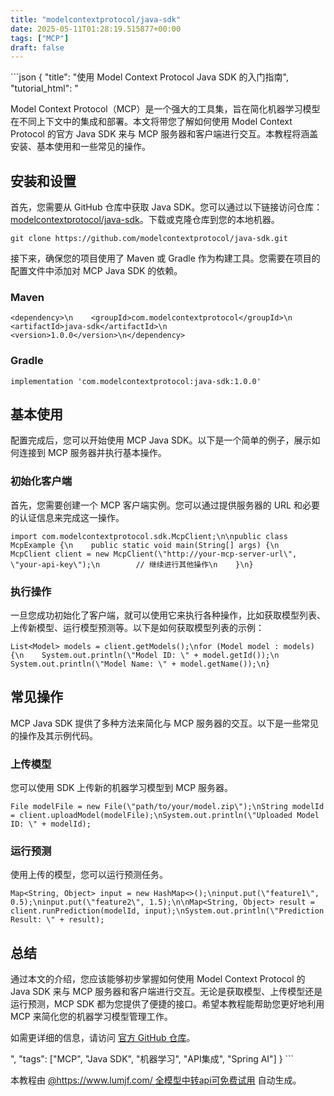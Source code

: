 ```yaml
---
title: "modelcontextprotocol/java-sdk"
date: 2025-05-11T01:28:19.515877+00:00
tags: ["MCP"]
draft: false
---
```


<p>```json
{
  "title": "使用 Model Context Protocol Java SDK 的入门指南",
  "tutorial_html": "<p>Model Context Protocol（MCP）是一个强大的工具集，旨在简化机器学习模型在不同上下文中的集成和部署。本文将带您了解如何使用 Model Context Protocol 的官方 Java SDK 来与 MCP 服务器和客户端进行交互。本教程将涵盖安装、基本使用和一些常见的操作。</p><h2>安装和设置</h2><p>首先，您需要从 GitHub 仓库中获取 Java SDK。您可以通过以下链接访问仓库：<a href=\"https://github.com/modelcontextprotocol/java-sdk\">modelcontextprotocol/java-sdk</a>。下载或克隆仓库到您的本地机器。</p><pre><code>git clone https://github.com/modelcontextprotocol/java-sdk.git</code></pre><p>接下来，确保您的项目使用了 Maven 或 Gradle 作为构建工具。您需要在项目的配置文件中添加对 MCP Java SDK 的依赖。</p><h3>Maven</h3><pre><code>&lt;dependency&gt;\n    &lt;groupId&gt;com.modelcontextprotocol&lt;/groupId&gt;\n    &lt;artifactId&gt;java-sdk&lt;/artifactId&gt;\n    &lt;version&gt;1.0.0&lt;/version&gt;\n&lt;/dependency&gt;</code></pre><h3>Gradle</h3><pre><code>implementation 'com.modelcontextprotocol:java-sdk:1.0.0'</code></pre><h2>基本使用</h2><p>配置完成后，您可以开始使用 MCP Java SDK。以下是一个简单的例子，展示如何连接到 MCP 服务器并执行基本操作。</p><h3>初始化客户端</h3><p>首先，您需要创建一个 MCP 客户端实例。您可以通过提供服务器的 URL 和必要的认证信息来完成这一操作。</p><pre><code>import com.modelcontextprotocol.sdk.McpClient;\n\npublic class McpExample {\n    public static void main(String[] args) {\n        McpClient client = new McpClient(\"http://your-mcp-server-url\", \"your-api-key\");\n        // 继续进行其他操作\n    }\n}</code></pre><h3>执行操作</h3><p>一旦您成功初始化了客户端，就可以使用它来执行各种操作，比如获取模型列表、上传新模型、运行模型预测等。以下是如何获取模型列表的示例：</p><pre><code>List&lt;Model&gt; models = client.getModels();\nfor (Model model : models) {\n    System.out.println(\"Model ID: \" + model.getId());\n    System.out.println(\"Model Name: \" + model.getName());\n}</code></pre><h2>常见操作</h2><p>MCP Java SDK 提供了多种方法来简化与 MCP 服务器的交互。以下是一些常见的操作及其示例代码。</p><h3>上传模型</h3><p>您可以使用 SDK 上传新的机器学习模型到 MCP 服务器。</p><pre><code>File modelFile = new File(\"path/to/your/model.zip\");\nString modelId = client.uploadModel(modelFile);\nSystem.out.println(\"Uploaded Model ID: \" + modelId);</code></pre><h3>运行预测</h3><p>使用上传的模型，您可以运行预测任务。</p><pre><code>Map&lt;String, Object&gt; input = new HashMap&lt;&gt;();\ninput.put(\"feature1\", 0.5);\ninput.put(\"feature2\", 1.5);\n\nMap&lt;String, Object&gt; result = client.runPrediction(modelId, input);\nSystem.out.println(\"Prediction Result: \" + result);</code></pre><h2>总结</h2><p>通过本文的介绍，您应该能够初步掌握如何使用 Model Context Protocol 的 Java SDK 来与 MCP 服务器和客户端进行交互。无论是获取模型、上传模型还是运行预测，MCP SDK 都为您提供了便捷的接口。希望本教程能帮助您更好地利用 MCP 来简化您的机器学习模型管理工作。</p><p>如需更详细的信息，请访问 <a href=\"https://github.com/modelcontextprotocol/java-sdk\">官方 GitHub 仓库</a>。</p>",
  "tags": ["MCP", "Java SDK", "机器学习", "API集成", "Spring AI"]
}
```</p><p>本教程由 <a href="https://www.lumjf.com/" target="_blank">@https://www.lumjf.com/ 全模型中转api可免费试用</a> 自动生成。</p>